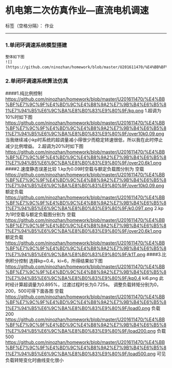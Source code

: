 # 机电第二次仿真作业—直流电机调速

标签（空格分隔）： 作业

---

### 1.单闭环调速系统模型搭建

    整体如下图
    ![](https://github.com/ninozhan/homework/blob/master/U201611470/%E4%BB%BF%E7%9C%9F%E4%BD%9C%E4%B8%9A2%E7%9B%B4%E6%B5%81%E7%94%B5%E6%9C%BA%E8%B0%83%E9%80%9F/kikp.png)


### 2.单闭环调速系统算法仿真
####1.纯比例控制
    https://github.com/ninozhan/homework/blob/master/U201611470/%E4%BB%BF%E7%9C%9F%E4%BD%9C%E4%B8%9A2%E7%9B%B4%E6%B5%81%E7%94%B5%E6%9C%BA%E8%B0%83%E9%80%9F/kp.png
     1.超调为10%时如下图
        https://github.com/ninozhan/homework/blob/master/U201611470/%E4%BB%BF%E7%9C%9F%E4%BD%9C%E4%B8%9A2%E7%9B%B4%E6%B5%81%E7%94%B5%E6%9C%BA%E8%B0%83%E9%80%9F/over10k0.09.png
        当我继续减小kp时系统的超调量减小得很少而稳定转速很低，所以我在此时停止减少比例增益。
     2.超调为20%时如下图
     https://github.com/ninozhan/homework/blob/master/U201611470/%E4%BB%BF%E7%9C%9F%E4%BD%9C%E4%B8%9A2%E7%9B%B4%E6%B5%81%E7%94%B5%E6%9C%BA%E8%B0%83%E9%80%9F/over20.6k1.png
####2.速度静态误差比较
    1.kp为0.09时空载与额定负载图分别为
    空载
    https://github.com/ninozhan/homework/blob/master/U201611470/%E4%BB%BF%E7%9C%9F%E4%BD%9C%E4%B8%9A2%E7%9B%B4%E6%B5%81%E7%94%B5%E6%9C%BA%E8%B0%83%E9%80%9F/over10k0.09.png
    额定负载
    https://github.com/ninozhan/homework/blob/master/U201611470/%E4%BB%BF%E7%9C%9F%E4%BD%9C%E4%B8%9A2%E7%9B%B4%E6%B5%81%E7%94%B5%E6%9C%BA%E8%B0%83%E9%80%9F/k0.09T.png
    2.kp为1时空载与额定负载图分别为
    空载
    https://github.com/ninozhan/homework/blob/master/U201611470/%E4%BB%BF%E7%9C%9F%E4%BD%9C%E4%B8%9A2%E7%9B%B4%E6%B5%81%E7%94%B5%E6%9C%BA%E8%B0%83%E9%80%9F/over20.6k1.png
    额定负载
    https://github.com/ninozhan/homework/blob/master/U201611470/%E4%BB%BF%E7%9C%9F%E4%BD%9C%E4%B8%9A2%E7%9B%B4%E6%B5%81%E7%94%B5%E6%9C%BA%E8%B0%83%E9%80%9F/k1T.png
####3.比例积分控制
    选择kp=0.4，ki=6，所得结果如下图
    https://github.com/ninozhan/homework/blob/master/U201611470/%E4%BB%BF%E7%9C%9F%E4%BD%9C%E4%B8%9A2%E7%9B%B4%E6%B5%81%E7%94%B5%E6%9C%BA%E8%B0%83%E9%80%9F/kp0.4 ki6.png
    此时经计算超调量为0.895%，过渡过程时长为0.725s。
    调整负载转矩分别为0，200，500可得下面各图
    空载
    https://github.com/ninozhan/homework/blob/master/U201611470/%E4%BB%BF%E7%9C%9F%E4%BD%9C%E4%B8%9A2%E7%9B%B4%E6%B5%81%E7%94%B5%E6%9C%BA%E8%B0%83%E9%80%9F/load0.png
    负载200
    https://github.com/ninozhan/homework/blob/master/U201611470/%E4%BB%BF%E7%9C%9F%E4%BD%9C%E4%B8%9A2%E7%9B%B4%E6%B5%81%E7%94%B5%E6%9C%BA%E8%B0%83%E9%80%9F/load200.png
    负载500
    https://github.com/ninozhan/homework/blob/master/U201611470/%E4%BB%BF%E7%9C%9F%E4%BD%9C%E4%B8%9A2%E7%9B%B4%E6%B5%81%E7%94%B5%E6%9C%BA%E8%B0%83%E9%80%9F/load500.png
    可见负载转矩变化时曲线变化很小